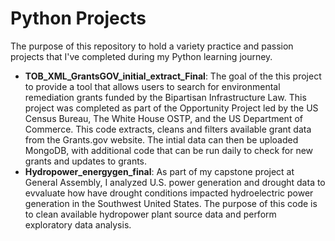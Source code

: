 # Python Projects

The purpose of this repository to hold a variety practice and passion projects that I've completed during my Python learning journey.

* **TOB_XML_GrantsGOV_initial_extract_Final**: The goal of the this project to provide a tool that allows users to search for environmental remediation grants funded by the Bipartisan Infrastructure Law. This project was completed as part of the Opportunity Project led by the US Census Bureau, The White House OSTP, and the US Department of Commerce. This code extracts, cleans and filters available grant data from the Grants.gov website. The intial data can then be uploaded MongoDB, with additional code that can be run daily to check for new grants and updates to grants.
* **Hydropower_energygen_final**: As part of my capstone project at General Assembly, I analyzed U.S. power generation and drought data to evvaluate how have drought conditions impacted hydroelectric power generation in the Southwest United States. The purpose of this code is to clean available hydropower plant source data and perform exploratory data analysis.
